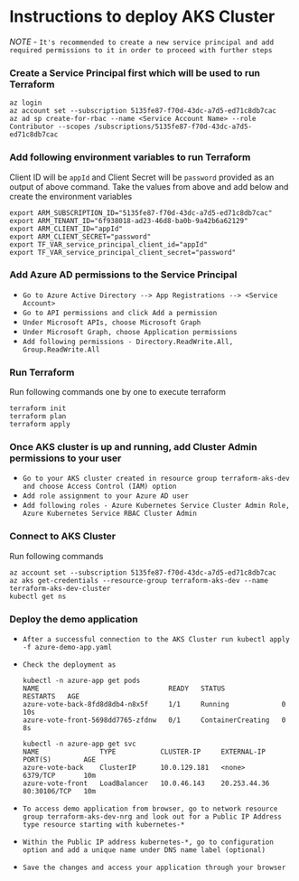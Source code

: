 # Instructions to deploy AKS Cluster

*NOTE* - `It's recommended to create a new service principal and add required permissions to it in order to proceed with further steps`

### Create a Service Principal first which will be used to run Terraform

```
az login
az account set --subscription 5135fe87-f70d-43dc-a7d5-ed71c8db7cac
az ad sp create-for-rbac --name <Service Account Name> --role Contributor --scopes /subscriptions/5135fe87-f70d-43dc-a7d5-ed71c8db7cac
```

### Add following environment variables to run Terraform

Client ID will be `appId` and Client Secret will be `password` provided as an output of above command. Take the values from above and add below and create the environment variables  

```
export ARM_SUBSCRIPTION_ID="5135fe87-f70d-43dc-a7d5-ed71c8db7cac"
export ARM_TENANT_ID="6f938018-ad23-46d8-ba0b-9a42b6a62129"
export ARM_CLIENT_ID="appId"
export ARM_CLIENT_SECRET="password"
export TF_VAR_service_principal_client_id="appId"
export TF_VAR_service_principal_client_secret="password"
```

### Add Azure AD permissions to the Service Principal 

- `Go to Azure Active Directory --> App Registrations --> <Service Account>`
- `Go to API permissions and click Add a permission`
- `Under Microsoft APIs, choose Microsoft Graph`
- `Under Microsoft Graph, choose Application permissions`
- `Add following permissions - Directory.ReadWrite.All, Group.ReadWrite.All` 

### Run Terraform 

Run following commands one by one to execute terraform 

```
terraform init
terraform plan
terraform apply 
```

### Once AKS cluster is up and running, add Cluster Admin permissions to your user

- `Go to your AKS cluster created in resource group terraform-aks-dev and choose Access Control (IAM) option`
- `Add role assignment to your Azure AD user`
- `Add following roles - Azure Kubernetes Service Cluster Admin Role, Azure Kubernetes Service RBAC Cluster Admin`

### Connect to AKS Cluster

Run following commands

```
az account set --subscription 5135fe87-f70d-43dc-a7d5-ed71c8db7cac
az aks get-credentials --resource-group terraform-aks-dev --name terraform-aks-dev-cluster
kubectl get ns
```

### Deploy the demo application

- `After a successful connection to the AKS Cluster run kubectl apply -f azure-demo-app.yaml`
- `Check the deployment as`
    ```
    kubectl -n azure-app get pods
    NAME                                READY   STATUS              RESTARTS   AGE
    azure-vote-back-8fd8d8db4-n8x5f     1/1     Running             0          10s
    azure-vote-front-5698dd7765-zfdnw   0/1     ContainerCreating   0          8s
    ```

    ```
    kubectl -n azure-app get svc
    NAME               TYPE           CLUSTER-IP     EXTERNAL-IP    PORT(S)        AGE
    azure-vote-back    ClusterIP      10.0.129.181   <none>         6379/TCP       10m
    azure-vote-front   LoadBalancer   10.0.46.143    20.253.44.36   80:30106/TCP   10m
    ```
- `To access demo application from browser, go to network resource group terraform-aks-dev-nrg and look out for a Public IP Address type resource starting with kubernetes-*`
- `Within the Public IP address kubernetes-*, go to configuration option and add a unique name under DNS name label (optional)`
- `Save the changes and access your application through your browser`